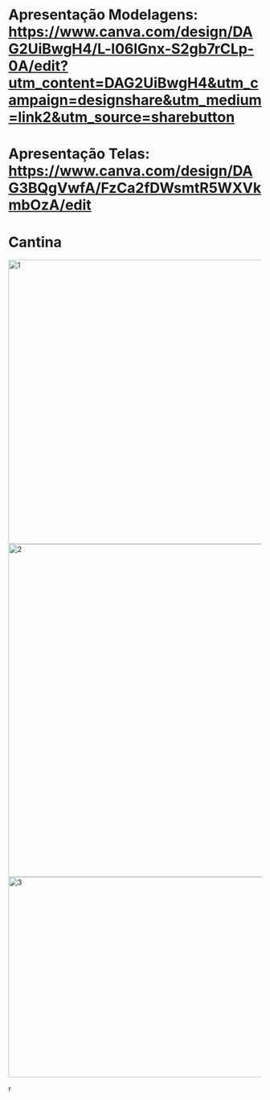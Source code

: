 # Apresentação Modelagens: https://www.canva.com/design/DAG2UiBwgH4/L-l06lGnx-S2gb7rCLp-0A/edit?utm_content=DAG2UiBwgH4&utm_campaign=designshare&utm_medium=link2&utm_source=sharebutton
# Apresentação Telas: https://www.canva.com/design/DAG3BQgVwfA/FzCa2fDWsmtR5WXVkmbOzA/edit
# Cantina
<img width="658" height="566" alt="1" src="https://github.com/user-attachments/assets/5c87c095-ae97-4329-bd73-bc9bf12d7207" />
<img width="740" height="663" alt="2" src="https://github.com/user-attachments/assets/fb46d42a-8ed7-43bf-bc28-867a3bfa1734" />
<img width="733" height="399" alt="3" src="https://github.com/user-attachments/assets/bccf0a47-05c1-43af-b6b8-1c9c843737aa" />

r